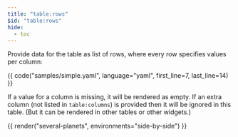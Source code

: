 ```yaml
---
title: "table:rows"
$id: "table:rows"
hide:
  - toc
---
```


Provide data for the table as list of rows, where every row specifies values per column:

{{ code("samples/simple.yaml", language="yaml", first_line=7, last_line=14) }}

If a value for a column is missing, it will be rendered as empty. If an extra column (not listed in `table:columns`) is provided then it will be ignored in this table. (But it can be rendered in other tables or other widgets.)

{{ render("several-planets", environments="side-by-side") }}
